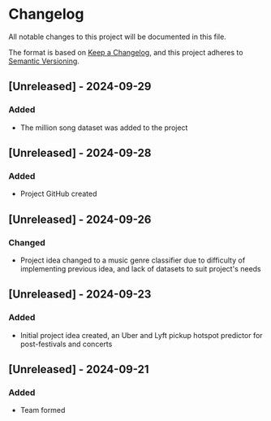 # Changelog

All notable changes to this project will be documented in this file.

The format is based on [Keep a Changelog](https://keepachangelog.com/en/1.0.0/),
and this project adheres to [Semantic Versioning](https://semver.org/spec/v2.0.0.html).

## [Unreleased] - 2024-09-29

### Added
- The million song dataset was added to the project

## [Unreleased] - 2024-09-28

### Added
- Project GitHub created

## [Unreleased] - 2024-09-26

### Changed
- Project idea changed to a music genre classifier due to difficulty of implementing previous idea, and lack of datasets
to suit project's needs

## [Unreleased] - 2024-09-23

### Added
- Initial project idea created, an Uber and Lyft pickup hotspot predictor for post-festivals and concerts

## [Unreleased] - 2024-09-21

### Added
- Team formed